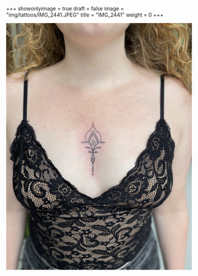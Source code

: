 +++
showonlyimage = true
draft = false
image = "img/tattoos/IMG_2441.JPEG"
title = "IMG_2441"
weight = 0
+++

![image](/img/tattoos/IMG_2441.JPEG)
